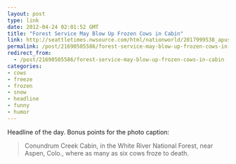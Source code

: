 ```yaml
---
layout: post
type: link
date: 2012-04-24 02:01:52 GMT
title: "Forest Service May Blow Up Frozen Cows in Cabin"
link: http://seattletimes.nwsource.com/html/nationworld/2017999538_apusfrozencows.html
permalink: /post/21690505586/forest-service-may-blow-up-frozen-cows-in-cabin
redirect_from: 
  - /post/21690505586/forest-service-may-blow-up-frozen-cows-in-cabin
categories:
- cows
- freeze
- frozen
- snow
- headline
- funny
- humor
---
```

<p>Headline of the day. Bonus points for the photo caption:</p>
<blockquote>Conundrum Creek Cabin, in the White River National Forest, near Aspen, Colo., where as many as six cows froze to death.</blockquote>